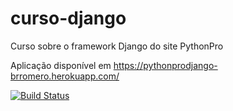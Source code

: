 # curso-django
Curso sobre o framework Django do site PythonPro

Aplicação disponível em https://pythonprodjango-brromero.herokuapp.com/

[![Build Status](https://travis-ci.com/bruno990/curso-django.svg?branch=main)](https://travis-ci.com/bruno990/curso-django)
